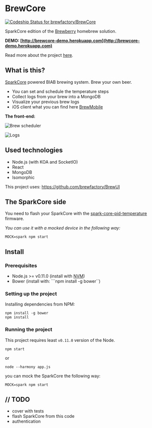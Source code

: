 BrewCore
========

[ ![Codeship Status for brewfactory/BrewCore](https://codeship.com/projects/111a2f30-4fac-0132-6675-12c8946411a5/status)](https://codeship.com/projects/47904)  

SparkCore edition of the [Brewberry][1] homebrew solution.

**DEMO: [http://brewcore-demo.herokuapp.com](http://brewcore-demo.herokuapp.com)**

Read more about the project [here](http://blog.risingstack.com/brewfactory-full-stack-homebrew-with-iot/).


What is this?
-------------
[SparkCore][2] powered BIAB brewing system. Brew your own beer.

 - You can set and schedule the temperature steps
 - Collect logs from your brew into a MongoDB
 - Visualize your previous brew logs
 - iOS client what you can find here [BrewMobile](https://github.com/brewfactory/BrewMobile)

**The front-end:**

![Brew scheduler][3]

![Logs][4]

Used technologies
-----------------

* Node.js (with KOA and SocketIO)
* React
* MongoDB
* Isomorphic

This project uses: https://github.com/brewfactory/BrewUI

The SparkCore side
-----------------
You need to flash your SparkCore with the [spark-core-pid-temperature][5] firmware.

*You can use it with a mocked device in the following way:*

```MOCK=spark npm start```

Install
-------

### Prerequisites ###

* Node.js >= v0.11.0 (install with [NVM](https://github.com/creationix/nvm))
* Bower (install with: ```npm install -g bower``)

### Setting up the project ###

Installing dependencies from NPM:
```
npm install -g bower
npm install
```

### Running the project ###

This project requires least `v0.11.0` version of the Node.  

```
npm start
```
or
```
node --harmony app.js
```
you can mock the SparkCore the following way:
```
MOCK=spark npm start
```

// TODO
-------

 - cover with tests
 - flash SparkCore from this code
 - authentication


  [1]: https://github.com/brewfactory/Brewberry
  [2]: https://www.spark.io/
  [3]: https://www.dropbox.com/s/fr43wy29lvuuvku/Screen%20Shot%202014-06-30%20at%2009.00.33.png?dl=1
  [4]: https://www.dropbox.com/s/zuq4uum6gsx1595/Screen%20Shot%202014-06-30%20at%2009.01.04.png?dl=1
  [5]: https://github.com/brewfactory/spark-core-pid-temperature
